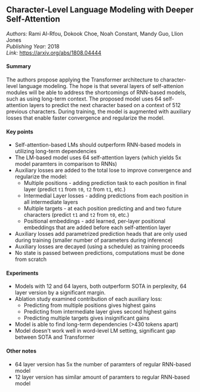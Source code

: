 ## Character-Level Language Modeling with Deeper Self-Attention
_Authors:_ Rami Al-Rfou, Dokook Choe, Noah Constant, Mandy Guo, Llion Jones   
_Publishing Year:_ 2018  
_Link:_ https://arxiv.org/abs/1808.04444 

#### Summary
The authors propose applying the Transformer architecture to character-level language modeling.
The hope is that several layers of self-attenion modules will be able to address the shortcomings of RNN-based models, such as using long-term context.
The proposed model uses 64 self-attention layers to predict the next character based on a context of 512 previous characters.
During training, the model is augmented with auxiliary losses that enable faster convergence and regularize the model.


#### Key points
- Self-attention-based LMs should outperform RNN-based models in utilizing long-term dependencies
- The LM-based model uses 64 self-attention layers (which yields 5x model paramters in comparison to RNNs)
- Auxiliary losses are added to the total lose to improve convergence and regularize the model:
	- Multiple positions - adding prediction task to each position in final layer (predict `t1` from `t0`, `t2` from `t1`, etc.)
	- Intermedial Layer losses - adding predictions from each position in all intermediate layers
	- Multiple targets - at each position predicting and and two future characters (predict `t1` and `t2` from `t0`, etc.)
	- Positional embeddings - add learned, per-layer positional embeddings that are added before each self-attention layer
- Auxiliary losses add parametrized prediction heads that are only used during training (smaller number of parameters during inference)
- Auxiliary losses are decayed (using a schedule) as training proceeds 
- No state is passed between predictions, computations must be done from scratch


#### Experiments
- Models with 12 and 64 layers, both outperform SOTA in perplexity, 64 layer version by a significant margin.
- Ablation study examined contribution of each auxiliary loss:
	- Predicting from multiple positions gives highest gains
	- Predicting from intermediate layer gives second highest gains
	- Predicting multiple targets gives insignificant gains
- Model is able to find long-term dependencies (>430 tokens apart)
- Model doesn't work well in word-level LM setting, significant gap between SOTA and Transformer


#### Other notes
- 64 layer version has 5x the number of paramters of regular RNN-based model
- 12 layer version has similar amount of paramters to regular RNN-based model

